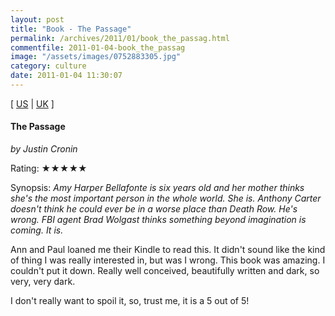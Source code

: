 ```yaml
---
layout: post
title: "Book - The Passage"
permalink: /archives/2011/01/book_the_passag.html
commentfile: 2011-01-04-book_the_passag
image: "/assets/images/0752883305.jpg"
category: culture
date: 2011-01-04 11:30:07
---
```


\[ [US](http://www.amazon.com/o/asin/0752883305) | [UK](http://www.amazon.co.uk/o/asin/0752883305) \]

#### The Passage

<em>by Justin Cronin</em>

Rating: ★★★★★

<div class="book_synopsis" markdown="1">
Synopsis: <em>Amy Harper Bellafonte is six years old and her mother thinks she's the most important person in the whole world. She is. Anthony Carter doesn't think he could ever be in a worse place than Death Row. He's wrong. FBI agent Brad Wolgast thinks something beyond imagination is coming. It is.</em>
</div>

Ann and Paul loaned me their Kindle to read this. It didn't sound like the kind of thing I was really interested in, but was I wrong. This book was amazing. I couldn't put it down. Really well conceived, beautifully written and dark, so very, very dark.

I don't really want to spoil it, so, trust me, it is a 5 out of 5!
